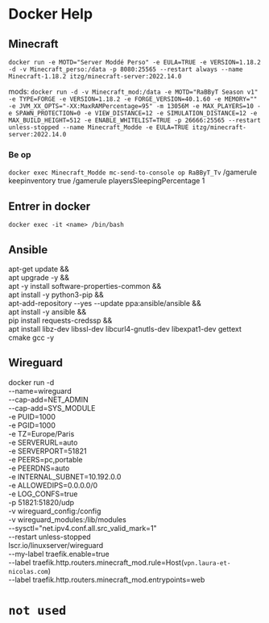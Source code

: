 # Docker Help 
## Minecraft
` docker run -e MOTD="Server Moddé Perso" -e EULA=TRUE -e VERSION=1.18.2 -d -v Minecraft_perso:/data -p 8080:25565 --restart always --name Minecraft-1.18.2 itzg/minecraft-server:2022.14.0 `

mods:
` docker run -d -v Minecraft_mod:/data -e MOTD="RaBByT Season v1" -e TYPE=FORGE -e VERSION=1.18.2 -e FORGE_VERSION=40.1.60 -e MEMORY="" -e JVM_XX_OPTS="-XX:MaxRAMPercentage=95" -m 13056M -e MAX_PLAYERS=10 -e SPAWN_PROTECTION=0 -e VIEW_DISTANCE=12 -e SIMULATION_DISTANCE=12 -e MAX_BUILD_HEIGHT=512 -e ENABLE_WHITELIST=TRUE -p 26666:25565 --restart unless-stopped --name Minecraft_Modde -e EULA=TRUE itzg/minecraft-server:2022.14.0 `
### Be op
` docker exec Minecraft_Modde mc-send-to-console op RaBByT_Tv `
/gamerule keepinventory true
/gamerule playersSleepingPercentage 1


## Entrer in docker
` docker exec -it <name> /bin/bash `


## Ansible

apt-get update && \
    apt upgrade -y && \
    apt -y install software-properties-common && \
    apt install -y python3-pip && \
    apt-add-repository --yes --update ppa:ansible/ansible && \
    apt install -y ansible && \
    pip install requests-credssp && \
    apt install libz-dev libssl-dev libcurl4-gnutls-dev libexpat1-dev gettext cmake gcc -y

## Wireguard
docker run -d \
  --name=wireguard \
  --cap-add=NET_ADMIN \
  --cap-add=SYS_MODULE \
  -e PUID=1000 \
  -e PGID=1000 \
  -e TZ=Europe/Paris \
  -e SERVERURL=auto \
  -e SERVERPORT=51821 \
  -e PEERS=pc,portable \
  -e PEERDNS=auto \
  -e INTERNAL_SUBNET=10.192.0.0 \
  -e ALLOWEDIPS=0.0.0.0/0 \
  -e LOG_CONFS=true \
  -p 51821:51820/udp \
  -v wireguard_config:/config \
  -v wireguard_modules:/lib/modules \
  --sysctl="net.ipv4.conf.all.src_valid_mark=1" \
  --restart unless-stopped \
  lscr.io/linuxserver/wireguard \
  --my-label traefik.enable=true \
  --label traefik.http.routers.minecraft_mod.rule=Host(`vpn.laura-et-nicolas.com`) \
  --label traefik.http.routers.minecraft_mod.entrypoints=web

  # `not used`
